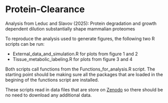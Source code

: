 # Protein-Clearance
Analysis from Leduc and Slavov (2025): Protein degradation and growth dependent dilution substantially shape mammalian proteomes

To reproduce the analysis used to generate figures, the following two R scripts can be run:
- External_data_and_simulation.R for plots from figure 1 and 2
- Tissue_metabolic_labeling.R for plots from figure 3 and 4

Both scripts call functions from the Functions_for_analysis.R script. 
The starting point should be making sure all the packages that are loaded in the begining of the functions script are installed.

These scripts read in data files that are store on [Zenodo](https://zenodo.org/records/14827610) so there should be no need to download any additional data.

